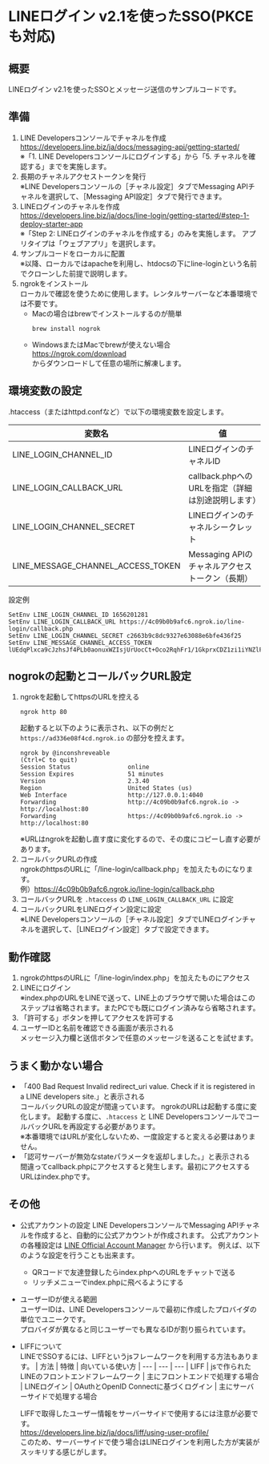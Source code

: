 # LINEログイン v2.1を使ったSSO(PKCEも対応)

## 概要

LINEログイン v2.1を使ったSSOとメッセージ送信のサンプルコードです。

## 準備

1. LINE Developersコンソールでチャネルを作成  
    https://developers.line.biz/ja/docs/messaging-api/getting-started/  
    ※「1. LINE Developersコンソールにログインする」から「5. チャネルを確認する」までを実施します。
1. 長期のチャネルアクセストークンを発行  
    ※LINE Developersコンソールの［チャネル設定］タブでMessaging APIチャネルを選択して、［Messaging API設定］タブで発行できます。
1. LINEログインのチャネルを作成  
    https://developers.line.biz/ja/docs/line-login/getting-started/#step-1-deploy-starter-app  
    ※「Step 2: LINEログインのチャネルを作成する」のみを実施します。  アプリタイプは「ウェブアプリ」を選択します。
1. サンプルコードをローカルに配置  
    ※以降、ローカルではapacheを利用し、htdocsの下にline-loginという名前でクローンした前提で説明します。
1. ngrokをインストール  
    ローカルで確認を使うために使用します。レンタルサーバーなど本番環境では不要です。
    - Macの場合はbrewでインストールするのが簡単
        ```
        brew install nogrok
        ````
    - WindowsまたはMacでbrewが使えない場合  
    https://ngrok.com/download  
    からダウンロードして任意の場所に解凍します。

## 環境変数の設定

.htaccess（またはhttpd.confなど）で以下の環境変数を設定します。

| 変数名 | 値
| --- | ---
| LINE_LOGIN_CHANNEL_ID | LINEログインのチャネルID
| LINE_LOGIN_CALLBACK_URL | callback.phpへのURLを指定（詳細は別途説明します）
| LINE_LOGIN_CHANNEL_SECRET | LINEログインのチャネルシークレット 
| LINE_MESSAGE_CHANNEL_ACCESS_TOKEN | Messaging APIのチャネルアクセストークン（長期）

設定例
```
SetEnv LINE_LOGIN_CHANNEL_ID 1656201281
SetEnv LINE_LOGIN_CALLBACK_URL https://4c09b0b9afc6.ngrok.io/line-login/callback.php
SetEnv LINE_LOGIN_CHANNEL_SECRET c2663b9c8dc9327e63088e6bfe436f25
SetEnv LINE_MESSAGE_CHANNEL_ACCESS_TOKEN lUEdqPlxca9cJzhsJf4PLb0aonuxWZIsjUrUocCt+Oco2RqhFr1/1GkprxCDZ1zi1iYNZlFY8IRx58ZmV6Zhqk8+80f+xjp7WRZRqZiCfdl8RMgqKR1Nv/JWVFzOxiSNYHDdDRbN75LRMCvWL8AAzwdB04t89/1O/w1cDnyilFU=
```

## nogrokの起動とコールバックURL設定

1. ngrokを起動してhttpsのURLを控える
    ```
    ngrok http 80
    ```
    起動すると以下のように表示され、以下の例だと `https://ad336e08f4cd.ngrok.io` の部分を控えます。
    ```
    ngrok by @inconshreveable                                         (Ctrl+C to quit)
    Session Status                online
    Session Expires               51 minutes
    Version                       2.3.40
    Region                        United States (us)
    Web Interface                 http://127.0.0.1:4040
    Forwarding                    http://4c09b0b9afc6.ngrok.io -> http://localhost:80
    Forwarding                    https://4c09b0b9afc6.ngrok.io -> http://localhost:80
    ```
    ※URLはngrokを起動し直す度に変化するので、その度にコピーし直す必要があります。
1. コールバックURLの作成  
    ngrokのhttpsのURLに「/line-login/callback.php」を加えたものになります。  
    例）https://4c09b0b9afc6.ngrok.io/line-login/callback.php
1. コールバックURLを `.htaccess` の `LINE_LOGIN_CALLBACK_URL` に設定
1. コールバックURLをLINEログイン設定に設定  
    ※LINE Developersコンソールの［チャネル設定］タブでLINEログインチャネルを選択して、［LINEログイン設定］タブで設定できます。

## 動作確認

1. ngrokのhttpsのURLに「/line-login/index.php」を加えたものにアクセス
1. LINEにログイン  
    ※index.phpのURLをLINEで送って、LINE上のブラウザで開いた場合はこのステップは省略されます。またPCでも既にログイン済みなら省略されます。
1. 「許可する」ボタンを押してアクセスを許可する
1. ユーザーIDと名前を確認できる画面が表示される  
    メッセージ入力欄と送信ボタンで任意のメッセージを送ることを試せます。

## うまく動かない場合

- 「400 Bad Request Invalid redirect_uri value. Check if it is registered in a LINE developers site.」と表示される  
    コールバックURLの設定が間違っています。
    ngrokのURLは起動する度に変化します。
    起動する度に、`.htaccess` と LINE DevelopersコンソールでコールバックURLを再設定する必要があります。  
    ※本番環境ではURLが変化しないため、一度設定すると変える必要はありません。
- 「認可サーバーが無効なstateパラメータを返却しました。」と表示される  
    間違ってcallback.phpにアクセスすると発生します。最初にアクセスするURLはindex.phpです。

## その他

- 公式アカウントの設定
    LINE DevelopersコンソールでMessaging APIチャネルを作成すると、自動的に公式アカウントが作成されます。
    公式アカウントの各種設定は [LINE Official Account Manager](https://manager.line.biz) から行います。
    例えば、以下のような設定を行うことも出来ます。
    - QRコードで友達登録したらindex.phpへのURLをチャットで送る
    - リッチメニューでindex.phpに飛べるようにする  
- ユーザーIDが使える範囲  
    ユーザーIDは、LINE Developersコンソールで最初に作成したプロバイダの単位でユニークです。  
    プロバイダが異なると同じユーザーでも異なるIDが割り振られています。
- LIFFについて  
    LINEでSSOするには、LIFFというjsフレームワークを利用する方法もあります。
    | 方法 | 特徴 | 向いている使い方
    | --- | --- | ---
    | LIFF | jsで作られたLINEのフロントエンドフレームワーク | 主にフロントエンドで処理する場合
    | LINEログイン | OAuthとOpenID Connectに基づくログイン | 主にサーバーサイドで処理する場合

    LIFFで取得したユーザー情報をサーバーサイドで使用するには注意が必要です。  
    https://developers.line.biz/ja/docs/liff/using-user-profile/  
    このため、サーバーサイドで使う場合はLINEログインを利用した方が実装がスッキリする感じがします。

